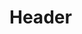 <!-- TITLE: Advanced Audio Editing -->
<!-- SUBTITLE: A quick summary of Advanced Audio -->

# Header